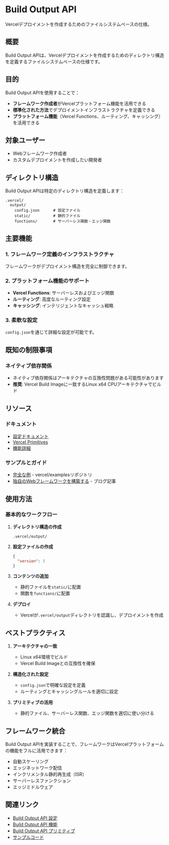 # Build Output API

Vercelデプロイメントを作成するためのファイルシステムベースの仕様。

## 概要

Build Output APIは、Vercelデプロイメントを作成するためのディレクトリ構造を定義するファイルシステムベースの仕様です。

## 目的

Build Output APIを使用することで：

- **フレームワーク作成者**がVercelプラットフォーム機能を活用できる
- **標準化された方法**でデプロイメントインフラストラクチャを定義できる
- **プラットフォーム機能**（Vercel Functions、ルーティング、キャッシング）を活用できる

## 対象ユーザー

- Webフレームワーク作成者
- カスタムデプロイメントを作成したい開発者

## ディレクトリ構造

Build Output APIは特定のディレクトリ構造を定義します：

```
.vercel/
  output/
    config.json      # 設定ファイル
    static/          # 静的ファイル
    functions/       # サーバーレス関数・エッジ関数
```

## 主要機能

### 1. フレームワーク定義のインフラストラクチャ

フレームワークがデプロイメント構造を完全に制御できます。

### 2. プラットフォーム機能のサポート

- **Vercel Functions**: サーバーレスおよびエッジ関数
- **ルーティング**: 高度なルーティング設定
- **キャッシング**: インテリジェントなキャッシュ戦略

### 3. 柔軟な設定

`config.json`を通じて詳細な設定が可能です。

## 既知の制限事項

### ネイティブ依存関係

- ネイティブ依存関係はアーキテクチャの互換性問題がある可能性があります
- **推奨**: Vercel Build Imageに一致するLinux x64 CPUアーキテクチャでビルド

## リソース

### ドキュメント

- [設定ドキュメント](/docs/build-output-api/configuration)
- [Vercel Primitives](/docs/build-output-api/primitives)
- [機能詳細](/docs/build-output-api/features)

### サンプルとガイド

- [完全な例](https://github.com/vercel/examples/tree/main/build-output-api) - vercel/examplesリポジトリ
- [独自のWebフレームワークを構築する](/blog/build-your-own-web-framework) - ブログ記事

## 使用方法

### 基本的なワークフロー

1. **ディレクトリ構造の作成**
   ```
   .vercel/output/
   ```

2. **設定ファイルの作成**
   ```json
   {
     "version": 3
   }
   ```

3. **コンテンツの追加**
   - 静的ファイルを`static/`に配置
   - 関数を`functions/`に配置

4. **デプロイ**
   - Vercelが`.vercel/output`ディレクトリを認識し、デプロイメントを作成

## ベストプラクティス

1. **アーキテクチャの一致**
   - Linux x64環境でビルド
   - Vercel Build Imageとの互換性を確保

2. **構造化された設定**
   - `config.json`で明確な設定を定義
   - ルーティングとキャッシングルールを適切に設定

3. **プリミティブの活用**
   - 静的ファイル、サーバーレス関数、エッジ関数を適切に使い分ける

## フレームワーク統合

Build Output APIを実装することで、フレームワークはVercelプラットフォームの機能をフルに活用できます：

- 自動スケーリング
- エッジネットワーク配信
- インクリメンタル静的再生成（ISR）
- サーバーレスファンクション
- エッジミドルウェア

## 関連リンク

- [Build Output API 設定](/docs/build-output-api/configuration)
- [Build Output API 機能](/docs/build-output-api/features)
- [Build Output API プリミティブ](/docs/build-output-api/primitives)
- [サンプルコード](https://github.com/vercel/examples/tree/main/build-output-api)
